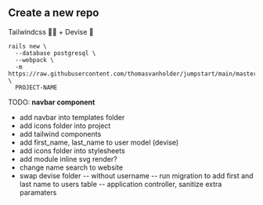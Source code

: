 
## Create a new repo

Tailwindcss 🏳️‍🌈 + Devise 🔐
```
rails new \
  --database postgresql \
  --webpack \
  -m https://raw.githubusercontent.com/thomasvanholder/jumpstart/main/master.rb \
  PROJECT-NAME
```


TODO:
**navbar component**
- add navbar into templates folder
- add icons folder into project
- add tailwind components
- add first_name, last_name to user model (devise)
- add icons folder into stylesheets
- add module inline svg render?
- change name search to website
- swap devise folder
-- without username
-- run migration to add first and last name to users table
-- application controller, sanitize extra paramaters
